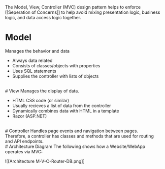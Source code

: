 The Model, View, Controller (MVC) design pattern helps to enforce [[Seperation of Concerns]] to help avoid mixing presentation logic, business logic, and data access logic together.

# Model
Manages the behavior and data

- Always data related
- Consists of classes/objects with properties
- Uses SQL statements
- Supplies the controller with lists of objects
<br>
# View
Manages the display of data.

- HTML CSS code (or similar)
- Usually recieves a list of data from the controller
- Dynamically combines data with HTML in a template
- Razor (ASP.NET)
<br>
# Controller
Handles page events and navigation between pages. Therefore, a controller has classes and methods that are used for routing and API endpoints. 
<br>
# Architecture Diagram
The following shows how a Website/WebApp operates via MVC:

![[Architecture M-V-C-Router-DB.png]]